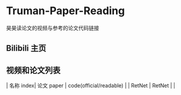 # Truman-Paper-Reading
昊昊读论文的视频与参考的论文代码链接
## Bilibili 主页
## 视频和论文列表
| 名称 index| 论文 paper | code(official/readable) |
| RetNet   |  RetNet | |
